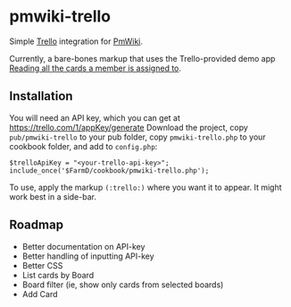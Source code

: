 pmwiki-trello
=============

Simple [Trello](https://trello.com) integration for [PmWiki](http://www.pmwiki.org).

Currently, a bare-bones markup that uses the Trello-provided demo app [Reading all the cards a member is assigned to](http://jsfiddle.net/nNesx/).



## Installation
You will need an API key, which you can get at https://trello.com/1/appKey/generate
Download the project, copy `pub/pmwiki-trello` to your pub folder, copy `pmwiki-trello.php` to your cookbook folder, and add to `config.php`:

    $trelloApiKey = "<your-trello-api-key>";
    include_once('$FarmD/cookbook/pmwiki-trello.php');


To use, apply the markup `(:trello:)` where you want it to appear. It might work best in a side-bar.


## Roadmap
- Better documentation on API-key
- Better handling of inputting API-key
- Better CSS
- List cards by Board
- Board filter (ie, show only cards from selected boards)
- Add Card



